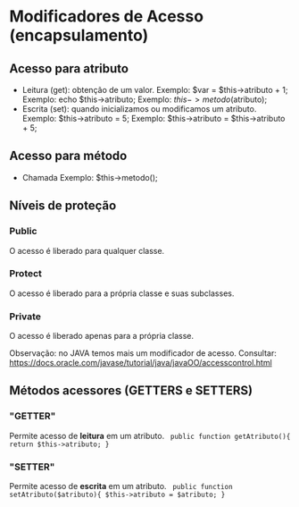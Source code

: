 # Modificadores de Acesso (encapsulamento)

## Acesso para atributo

* Leitura (get): obtenção de um valor. 
    Exemplo: $var = $this->atributo + 1;
    Exemplo: echo $this->atributo;
    Exemplo: $this->metodo($atributo);
* Escrita (set): quando inicializamos ou modificamos um atributo.
    Exemplo: $this->atributo = 5;
    Exemplo: $this->atributo = $this->atributo + 5;

## Acesso para método

* Chamada
    Exemplo: $this->metodo();

## Níveis de proteção

### Public
O acesso é liberado para qualquer classe.
### Protect
O acesso é liberado para a própria classe e suas subclasses.
### Private
O acesso é liberado apenas para a própria classe.

Observação: no JAVA temos mais um modificador de acesso. Consultar: https://docs.oracle.com/javase/tutorial/java/javaOO/accesscontrol.html

## Métodos acessores (GETTERS e SETTERS)

### "GETTER"
Permite acesso de **leitura** em um atributo.
    ``` 
    public function getAtributo(){
        return $this->atributo;
    }
    ```
### "SETTER"
Permite acesso de **escrita** em um atributo.
    ``` 
    public function setAtributo($atributo){
        $this->atributo = $atributo;
    }
    ```